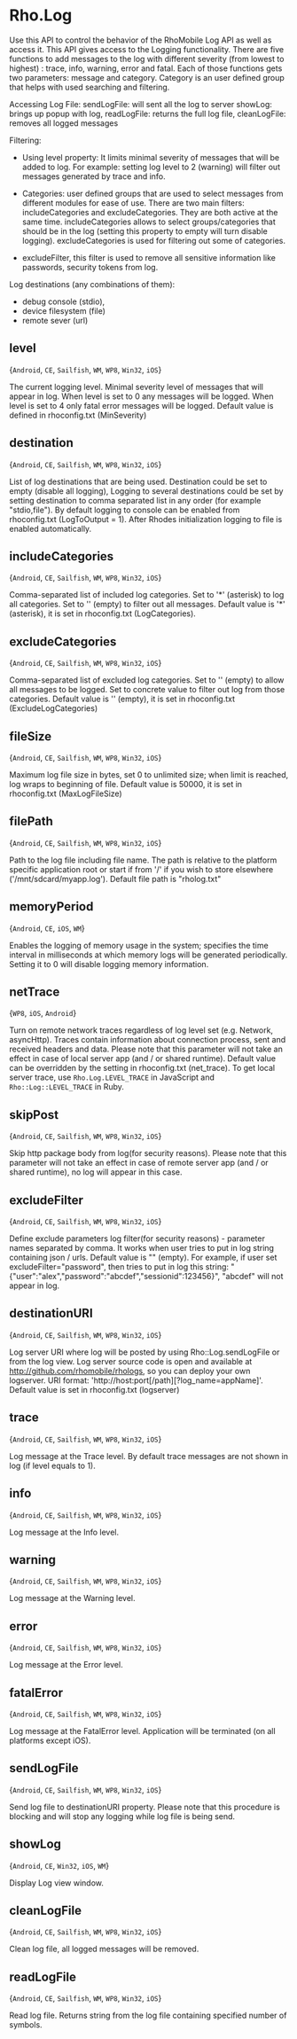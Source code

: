 # Rho.Log Use this API to control the behavior of the RhoMobile Log API as well as access it. This API gives access to the Logging functionality. There are five functions to add messages to the log with different severity (from lowest to highest) : trace, info, warning, error and fatal. Each of those functions gets two parameters: message and category. Category is an user defined group that helps with used  searching and filtering.

Accessing Log File:
sendLogFile: will sent all the log to server
showLog: brings up popup with log,
readLogFile: returns the full log file,
cleanLogFile: removes all logged messages

Filtering:

* Using level property: It limits minimal severity of messages that will be added to log. For example: setting log level to 2 (warning) will filter out messages generated by trace and info.

* Categories: user defined groups that are used to select messages from different modules for ease of use. There are two main filters: includeCategories and excludeCategories. They are both active at the same time. includeCategories allows to select groups/categories that should be in the log (setting this property to empty will turn disable logging). excludeCategories is used for filtering out some of categories.

* excludeFilter, this filter is used to remove all sensitive information like passwords, security tokens from log.

Log destinations (any combinations of them):

* debug console (stdio),
* device filesystem (file)
* remote sever (url)
## level{`Android`, `CE`, `Sailfish`, `WM`, `WP8`, `Win32`, `iOS`}The current logging level. Minimal severity level of messages that will appear in log. When level is set to 0 any messages will be logged. When level is set to 4 only fatal error messages will be logged. Default value is defined in rhoconfig.txt (MinSeverity) ## destination{`Android`, `CE`, `Sailfish`, `WM`, `WP8`, `Win32`, `iOS`}List of log destinations that are being used. Destination could be set to empty (disable all logging), Logging to several destinations could be set by setting destination to comma separated list in any order (for example "stdio,file"). By default logging to console can be enabled from rhoconfig.txt (LogToOutput = 1). After Rhodes initialization logging to file is enabled automatically.## includeCategories{`Android`, `CE`, `Sailfish`, `WM`, `WP8`, `Win32`, `iOS`}Comma-separated list of included log categories. Set to '\*' (asterisk) to log all categories. Set to '' (empty) to filter out all messages. Default value is '\*' (asterisk), it is set in rhoconfig.txt (LogCategories).## excludeCategories{`Android`, `CE`, `Sailfish`, `WM`, `WP8`, `Win32`, `iOS`}Comma-separated list of excluded log categories. Set to '' (empty) to allow all messages to be logged. Set to concrete value to filter out log from those categories. Default value is '' (empty), it is set in rhoconfig.txt (ExcludeLogCategories)## fileSize{`Android`, `CE`, `Sailfish`, `WM`, `WP8`, `Win32`, `iOS`}Maximum log file size in bytes, set 0 to unlimited size; when limit is reached, log wraps to beginning of file. Default value is 50000, it is set in rhoconfig.txt (MaxLogFileSize)## filePath{`Android`, `CE`, `Sailfish`, `WM`, `WP8`, `Win32`, `iOS`}Path to the log file including file name. The path is relative to the platform specific application root or start if from '/' if you wish to store elsewhere ('/mnt/sdcard/myapp.log').  Default file path is "rholog.txt"## memoryPeriod{`Android`, `CE`, `iOS`, `WM`}Enables the logging of memory usage in the system; specifies the time interval in milliseconds at which memory logs will be generated periodically. Setting it to 0 will disable logging memory information.## netTrace{`WP8`, `iOS`, `Android`}Turn on remote network traces regardless of log level set (e.g. Network, asyncHttp). Traces contain information about connection process, sent and received headers and data. Please note that this parameter will not take an effect in case of local server app (and / or shared runtime). Default value can be overridden by the setting in rhoconfig.txt (net_trace). To get local server trace, use `Rho.Log.LEVEL_TRACE` in JavaScript and `Rho::Log::LEVEL_TRACE` in Ruby.## skipPost{`Android`, `CE`, `Sailfish`, `WM`, `WP8`, `Win32`, `iOS`}Skip http package body from log(for security reasons). Please note that this parameter will not take an effect in case of remote server app (and / or shared runtime), no log will appear in this case. ## excludeFilter{`Android`, `CE`, `Sailfish`, `WM`, `WP8`, `Win32`, `iOS`}Define exclude parameters log filter(for security reasons) - parameter names separated by comma. It works when user tries to put in log string containing json / urls. Default value is "" (empty). For example, if user set excludeFilter="password", then tries to put in log this string: "{"user":"alex","password":"abcdef","sessionid":123456}", "abcdef" will not appear in log.## destinationURI{`Android`, `CE`, `Sailfish`, `WM`, `WP8`, `Win32`, `iOS`}Log server URI where log will be posted by using Rho::Log.sendLogFile or from the log view. Log server source code is open and available at http://github.com/rhomobile/rhologs, so you can deploy your own logserver. URI format: 'http://host:port[/path][?log_name=appName]'. Default value is set in rhoconfig.txt (logserver)## trace{`Android`, `CE`, `Sailfish`, `WM`, `WP8`, `Win32`, `iOS`}Log message at the Trace level. By default trace messages are not shown in log (if level equals to 1).## info{`Android`, `CE`, `Sailfish`, `WM`, `WP8`, `Win32`, `iOS`}Log message at the Info level.## warning{`Android`, `CE`, `Sailfish`, `WM`, `WP8`, `Win32`, `iOS`}Log message at the Warning level.## error{`Android`, `CE`, `Sailfish`, `WM`, `WP8`, `Win32`, `iOS`}Log message at the Error level.## fatalError{`Android`, `CE`, `Sailfish`, `WM`, `WP8`, `Win32`, `iOS`}Log message at the FatalError level. Application will be terminated (on all platforms except iOS).## sendLogFile{`Android`, `CE`, `Sailfish`, `WM`, `WP8`, `Win32`, `iOS`}Send log file to destinationURI property. Please note that this procedure is blocking and will stop any logging while log file is being send.## showLog{`Android`, `CE`, `Win32`, `iOS`, `WM`}Display Log view window.## cleanLogFile{`Android`, `CE`, `Sailfish`, `WM`, `WP8`, `Win32`, `iOS`}Clean log file, all logged messages will be removed. ## readLogFile{`Android`, `CE`, `Sailfish`, `WM`, `WP8`, `Win32`, `iOS`}Read log file. Returns string from the log file containing specified number of symbols.